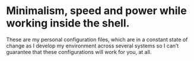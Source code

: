 # Minimalism, speed and power while working inside the shell.

These are my personal configuration files, which are in a constant state of change as I develop my environment across several systems so I can’t guarantee that these configurations will work for you, at all.
